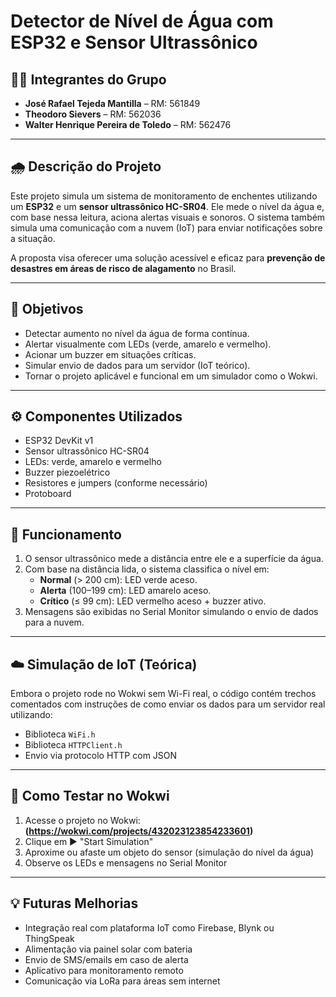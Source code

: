 # Detector de Nível de Água com ESP32 e Sensor Ultrassônico

## 👨‍💻 Integrantes do Grupo

- **José Rafael Tejeda Mantilla** – RM: 561849  
- **Theodoro Sievers** – RM: 562036  
- **Walter Henrique Pereira de Toledo** – RM: 562476  

---

## 🌧️ Descrição do Projeto

Este projeto simula um sistema de monitoramento de enchentes utilizando um **ESP32** e um **sensor ultrassônico HC-SR04**. Ele mede o nível da água e, com base nessa leitura, aciona alertas visuais e sonoros. O sistema também simula uma comunicação com a nuvem (IoT) para enviar notificações sobre a situação.

A proposta visa oferecer uma solução acessível e eficaz para **prevenção de desastres em áreas de risco de alagamento** no Brasil.

---

## 🎯 Objetivos

- Detectar aumento no nível da água de forma contínua.
- Alertar visualmente com LEDs (verde, amarelo e vermelho).
- Acionar um buzzer em situações críticas.
- Simular envio de dados para um servidor (IoT teórico).
- Tornar o projeto aplicável e funcional em um simulador como o Wokwi.

---

## ⚙️ Componentes Utilizados

- ESP32 DevKit v1  
- Sensor ultrassônico HC-SR04  
- LEDs: verde, amarelo e vermelho  
- Buzzer piezoelétrico  
- Resistores e jumpers (conforme necessário)  
- Protoboard  

---

## 🧠 Funcionamento

1. O sensor ultrassônico mede a distância entre ele e a superfície da água.
2. Com base na distância lida, o sistema classifica o nível em:
   - **Normal** (> 200 cm): LED verde aceso.
   - **Alerta** (100–199 cm): LED amarelo aceso.
   - **Crítico** (≤ 99 cm): LED vermelho aceso + buzzer ativo.
3. Mensagens são exibidas no Serial Monitor simulando o envio de dados para a nuvem.

---

## ☁️ Simulação de IoT (Teórica)

Embora o projeto rode no Wokwi sem Wi-Fi real, o código contém trechos comentados com instruções de como enviar os dados para um servidor real utilizando:
- Biblioteca `WiFi.h`
- Biblioteca `HTTPClient.h`
- Envio via protocolo HTTP com JSON

---

## 🧪 Como Testar no Wokwi

1. Acesse o projeto no Wokwi: **(https://wokwi.com/projects/432023123854233601)**  
2. Clique em ▶️ "Start Simulation"
3. Aproxime ou afaste um objeto do sensor (simulação do nível da água)
4. Observe os LEDs e mensagens no Serial Monitor

---

## 💡 Futuras Melhorias

- Integração real com plataforma IoT como Firebase, Blynk ou ThingSpeak
- Alimentação via painel solar com bateria
- Envio de SMS/emails em caso de alerta
- Aplicativo para monitoramento remoto
- Comunicação via LoRa para áreas sem internet
